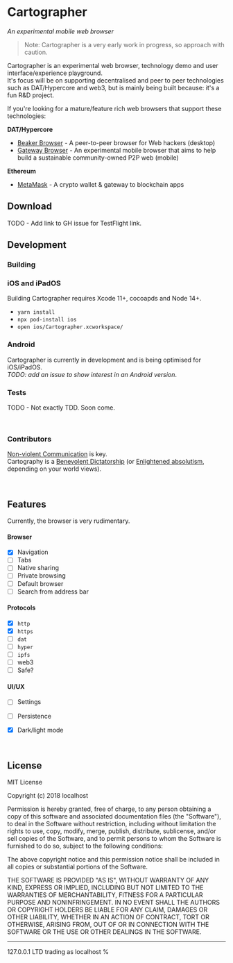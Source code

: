 # Cartographer
_An experimental mobile web browser_

> Note: Cartographer is a very early work in progress, so approach with caution.

Cartographer is an experimental web browser, technology demo and user interface/experience playground.  
It's focus will be on supporting decentralised and peer to peer technologies such as DAT/Hypercore and web3, but is mainly being built because: it's a fun R&D project.

If you're looking for a mature/feature rich web browsers that support these technologies:

**DAT/Hypercore**

* [Beaker Browser](https://beakerbrowser.com/) - A peer-to-peer browser for Web hackers (desktop)
* [Gateway Browser](https://twitter.com/GatewayBrowser) - An experimental mobile browser that aims to help build a sustainable community-owned P2P web (mobile)

**Ethereum**

- [MetaMask](https://metamask.io/) - A crypto wallet & gateway to blockchain apps



## Download

TODO - Add link to GH issue for TestFlight link.  


## Development

### Building

### iOS and iPadOS

Building Cartographer requires Xcode 11+, cocoapds and Node 14+.

* `yarn install`
* `npx pod-install ios`
* `open ios/Cartographer.xcworkspace/`

### Android 

Cartographer is currently in development and is being optimised for iOS/iPadOS.  
_TODO: add an issue to show interest in an Android version_. 



### Tests 

TODO - Not exactly TDD. Soon come.

&nbsp;


### Contributors

[Non-violent Communication](https://www.cnvc.org/learn-nvc/what-is-nvc) is key.  
Cartography is a [Benevolent Dictatorship](https://en.wikipedia.org/wiki/Benevolent_dictator_for_life) (or [Enlightened absolutism](https://en.wikipedia.org/wiki/Enlightened_absolutism), depending on your world views). 

&nbsp;



## Features

Currently, the browser is very rudimentary.

#### Browser  

- [x] Navigation
- [ ] Tabs
- [ ] Native sharing
- [ ] Private browsing
- [ ] Default browser
- [ ] Search from address bar

#### Protocols

- [x] `http`
- [x] `https`
- [ ] `dat`
- [ ] `hyper`
- [ ] `ipfs`
- [ ] web3
- [ ] Safe?

#### UI/UX

- [ ] Settings
- [ ] Persistence
- [x] Dark/light mode


&nbsp;


## License

MIT License

Copyright (c) 2018 localhost

Permission is hereby granted, free of charge, to any person obtaining a copy of this software and associated documentation files (the "Software"), to deal in the Software without restriction, including without limitation the rights to use, copy, modify, merge, publish, distribute, sublicense, and/or sell copies of the Software, and to permit persons to whom the Software is furnished to do so, subject to the following conditions:

The above copyright notice and this permission notice shall be included in all copies or substantial portions of the Software.

THE SOFTWARE IS PROVIDED "AS IS", WITHOUT WARRANTY OF ANY KIND, EXPRESS OR IMPLIED, INCLUDING BUT NOT LIMITED TO THE WARRANTIES OF MERCHANTABILITY, FITNESS FOR A PARTICULAR PURPOSE AND NONINFRINGEMENT. IN NO EVENT SHALL THE AUTHORS OR COPYRIGHT HOLDERS BE LIABLE FOR ANY CLAIM, DAMAGES OR OTHER LIABILITY, WHETHER IN AN ACTION OF CONTRACT, TORT OR OTHERWISE, ARISING FROM, OUT OF OR IN CONNECTION WITH THE SOFTWARE OR THE USE OR OTHER DEALINGS IN THE SOFTWARE.

---

127.0.0.1 LTD trading as localhost %